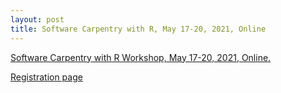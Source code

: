 ```yaml
---
layout: post
title: Software Carpentry with R, May 17-20, 2021, Online
---
```


[Software Carpentry with R Workshop, May 17-20, 2021, Online.](https://escience-academy.github.io/2021-05-17-swc-R-nlesc/)

[Registration page](https://2aksjfk.momice.events/page/860397)
